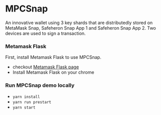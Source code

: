 # MPCSnap

An innovative wallet using 3 key shards that are distributedly stored on
MetaMask Snap, Safeheron Snap App 1 and Safeheron Snap App 2. Two devices are
used to sign a transaction.

### Metamask Flask

First, install Metamask Flask to use MPCSnap.

- checkout [Metamask Flask page](https://metamask.io/flask/)
- Install Metamask Flask on your chrome

### Run MPCSnap demo locally

- `yarn install`
- `yarn run prestart`
- `yarn start`
